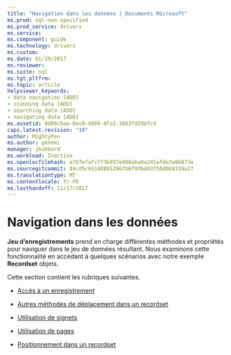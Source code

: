 ```yaml
---
title: "Navigation dans les données | Documents Microsoft"
ms.prod: sql-non-specified
ms.prod_service: drivers
ms.service: 
ms.component: guide
ms.technology: drivers
ms.custom: 
ms.date: 01/19/2017
ms.reviewer: 
ms.suite: sql
ms.tgt_pltfrm: 
ms.topic: article
helpviewer_keywords:
- data navigation [ADO]
- scanning data [ADO]
- searching data [ADO]
- navigating data [ADO]
ms.assetid: 8d88c9aa-8ec8-4969-8fa1-1663fd29bfc4
caps.latest.revision: "10"
author: MightyPen
ms.author: genemi
manager: jhubbard
ms.workload: Inactive
ms.openlocfilehash: e787efafcff3b037e686abe0a245afde3a96873e
ms.sourcegitcommit: 44cd5c651488b5296fb679f6d43f50d068339a27
ms.translationtype: MT
ms.contentlocale: fr-FR
ms.lasthandoff: 11/17/2017
---
```

# <a name="navigating-through-data"></a>Navigation dans les données
**Jeu d’enregistrements** prend en charge différentes méthodes et propriétés pour naviguer dans le jeu de données résultant. Nous examinons cette fonctionnalité en accédant à quelques scénarios avec notre exemple **Recordset** objets.  
  
 Cette section contient les rubriques suivantes.  
  
-   [Accès à un enregistrement](../../../ado/guide/data/jumping-to-a-record.md)  
  
-   [Autres méthodes de déplacement dans un recordset](../../../ado/guide/data/more-ways-to-move-in-a-recordset.md)  
  
-   [Utilisation de signets](../../../ado/guide/data/using-bookmarks.md)  
  
-   [Utilisation de pages](../../../ado/guide/data/using-pages.md)  
  
-   [Positionnement dans un recordset](../../../ado/guide/data/recordset-positioning.md)
